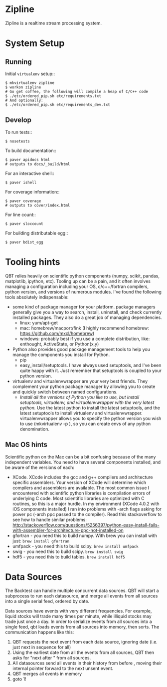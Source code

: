 Zipline
=======

Zipline is a realtime stream processing system.

System Setup
==============

Running
-------

Initial `virtualenv` setup::

    $ mkvirtualenv zipline
    $ workon zipline
	# Go get coffee, the following will compile a heap of C/C++ code
	$ ./etc/ordered_pip.sh etc/requirements.txt
	# And optionally:
	$ ./etc/ordered_pip.sh etc/requirements_dev.txt


Develop
-------

To run tests::

    $ nosetests

To build documentation::

    $ paver apidocs html
    # outputs to docs/_build/html

For an interactive shell::

    $ paver ishell

For coverage information::

    $ paver coverage
    # outputs to cover/index.html

For line count::

    $ paver sloccount

For building distributable egg::

	$ paver bdist_egg

Tooling hints
================
QBT relies heavily on scientific python components (numpy, scikit, pandas, matplotlib, ipython, etc). Tooling up can be a pain, and it often involves managing a configuration including your OS, c/c++/fortran compilers, python version, and versions of numerous modules. I've found the following tools absolutely indispensable: 

- some kind of package manager for your platform. package managers generally give you a way to search, install, uninstall, and check currently installed packages. They also do a great job of managing dependencies.
   - linux: yum/apt-get
   - mac: homebrew/macport/fink (I highly recommend homebrew: https://github.com/mxcl/homebrew) 
   - windows: probably best if you use a complete distribution, like: enthought, ActiveState, or Python(x,y)
- Python also provides good package management tools to help you manage the components you install for Python.
   - pip
   - easy_install/setuptools. I have always used setuptools, and I've been quite happy with it. Just remember that setuptools is coupled to your python version. 
- virtualenv and virtualenvwrapper are your very best friends. They complement your python package manager by allowing you to create and quickly switch between named configurations.
    - *Install all the versions of Python you like to use, but install setuptools, virtualenv, and virtualenvwrapper with the very latest python.* Use the latest python to install the latest setuptools, and the latest setuptools to install virtualenv and virtualenvwrapper. virtualenvwrapper allows you to specify the python version you wish to use (mkvirtualenv -p <python executable> <env name>), so you can create envs of any python denomination.

Mac OS hints
-------------

Scientific python on the Mac can be a bit confusing because of the many independent variables. You need to have several components installed, and be aware of the versions of each:

- XCode. XCode includes the gcc and g++ compilers and architecture specific assemblers. Your version of XCode will determine which compilers and assemblers are available. The most common issue I encountered with scientific python libraries is compilation errors of underlying C code. Most scientific libraries are optimized with C routines, so this is a major hurdle. In my environment (XCode 4.0.2 with iOS components installed) I ran into problems with -arch flags asking for power pc (-arch ppc passed to the compiler). Read this stackoverflow to see how to handle similar problems: http://stackoverflow.com/questions/5256397/python-easy-install-fails-with-assembler-for-architecture-ppc-not-installed-on
- gfortran 	- you need this to build numpy. With brew you can install with just: ```brew install gfortran```
- umfpack 	- you need this to build scipy. ```brew install umfpack```
- swig		- you need this to build scipy. ```brew install swig```
- hdf5	 	- you need this to build tables. ```brew install hdf5```


Data Sources
=============
The Backtest can handle multiple concurrent data sources. QBT will start a subprocess to run each datasource, and merge all events from all sources into a single serial feed, ordered by date.

Data sources have events with very different frequencies. For example, liquid stocks will trade many times per minute, while illiquid stocks may trade just once a day. In order to serialize events from all sources into a single feed, qbt loads events from all sources into memory, then sorts. The communication happens like this:
1. QBT requests the next event from each data source, ignoring date (i.e. just next in sequence for all)
2. Using the earliest date from all the events from all sources, QBT then asks for "next after <date>" from all sources. 
3. All datasources send all events in their history from before <date>, moving their internal pointer forward to the next unsent event.
4. QBT merges all events in memory
5. goto 1!
